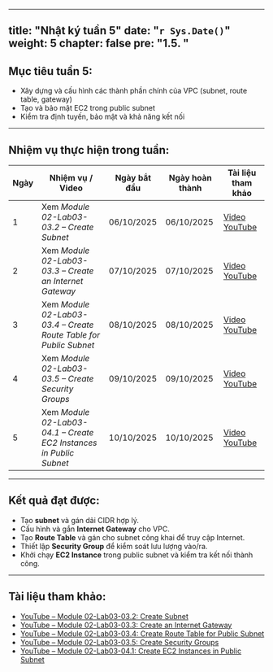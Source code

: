 
---
title: "Nhật ký tuần 5"
date: "`r Sys.Date()`"
weight: 5
chapter: false
pre: "<b>1.5. </b>"
---

## Mục tiêu tuần 5:
- Xây dựng và cấu hình các thành phần chính của VPC (subnet, route table, gateway)  
- Tạo và bảo mật EC2 trong public subnet  
- Kiểm tra định tuyến, bảo mật và khả năng kết nối  

---

## Nhiệm vụ thực hiện trong tuần:

| Ngày | Nhiệm vụ / Video | Ngày bắt đầu | Ngày hoàn thành | Tài liệu tham khảo |
| --- | ---------------- | ------------- | ---------------- | -------------------- |
| 1 | Xem *Module 02-Lab03-03.2 – Create Subnet* | 06/10/2025 | 06/10/2025 | [Video YouTube](#) |
| 2 | Xem *Module 02-Lab03-03.3 – Create an Internet Gateway* | 07/10/2025 | 07/10/2025 | [Video YouTube](#) |
| 3 | Xem *Module 02-Lab03-03.4 – Create Route Table for Public Subnet* | 08/10/2025 | 08/10/2025 | [Video YouTube](#) |
| 4 | Xem *Module 02-Lab03-03.5 – Create Security Groups* | 09/10/2025 | 09/10/2025 | [Video YouTube](#) |
| 5 | Xem *Module 02-Lab03-04.1 – Create EC2 Instances in Public Subnet* | 10/10/2025 | 10/10/2025 | [Video YouTube](#) |

---

## Kết quả đạt được:
- Tạo **subnet** và gán dải CIDR hợp lý.  
- Cấu hình và gắn **Internet Gateway** cho VPC.  
- Tạo **Route Table** và gán cho subnet công khai để truy cập Internet.  
- Thiết lập **Security Group** để kiểm soát lưu lượng vào/ra.  
- Khởi chạy **EC2 Instance** trong public subnet và kiểm tra kết nối thành công.  

---

## Tài liệu tham khảo:
- [YouTube – Module 02-Lab03-03.2: Create Subnet](#)  
- [YouTube – Module 02-Lab03-03.3: Create an Internet Gateway](#)  
- [YouTube – Module 02-Lab03-03.4: Create Route Table for Public Subnet](#)  
- [YouTube – Module 02-Lab03-03.5: Create Security Groups](#)  
- [YouTube – Module 02-Lab03-04.1: Create EC2 Instances in Public Subnet](#)
